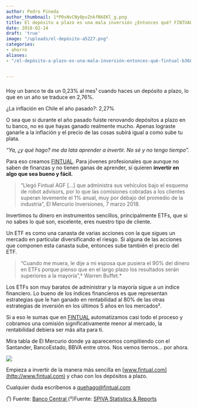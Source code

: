 ```yaml
---
author: Pedro Pineda
author_thumbnail: 1*P0sNvCNy0pvZnkfNkEKl_g.png
title: El depósito a plazo es una mala inversión ¿Entonces qué? FINTUAL
date: 2018-02-14
draft: 'true'
image: "/uploads/el-depósito-a5227.png"
categories:
- ahorro
aliases:
- "/el-depósito-a-plazo-es-una-mala-inversión-entonces-qué-fintual-b3688432911d/"


---
```


###

Hoy un banco te da un 0,23% al mes¹ cuando haces un depósito a plazo, lo que en un año se traduce en 2,76%.

¿La inflación en Chile el año pasado?: 2,27%

O sea que si durante el año pasado fuiste renovando depósitos a plazo en tu banco, no es que hayas ganado realmente mucho. Apenas lograste ganarle a la inflación y el precio de las cosas subirá igual a como sube tu plata.

*“Ya, ¿y qué hago? me da lata aprender a invertir. No sé y no tengo tiempo”.*

Para eso creamos [FINTUAL](http://www.fintual.com). Para jóvenes profesionales que aunque no saben de finanzas y no tienen ganas de aprender, sí quieren **invertir en algo que sea bueno y fácil.**
> “Llegó Fintual AGF […] que administra sus vehículos bajo el esquema de robot advisors, por lo que las comisiones cobradas a los clientes superan levemente el 1% anual, muy por debajo del promedio de la industria”, El Mercurio Inversiones, 7 marzo 2018.

Invertimos tu dinero en instrumentos sencillos, principalmente ETFs, que si no sabes lo qué son, excelente, eres nuestro tipo de cliente.

Un ETF es como una canasta de varias acciones con la que sigues un mercado en particular diversificando el riesgo. Si alguna de las acciones que componen esta canasta sube, entonces sube también el precio del ETF.
> “Cuando me muera, le dije a mi esposa que pusiera el 90% del dinero en ETFs porque pienso que en el largo plazo los resultados serán superiores a la mayoría”,* Warren Buffet.*

Los ETFs son muy baratos de administrar y la mayoría sigue a un índice financiero. Lo bueno de los índices financieros es que representan estrategias que le han ganado en rentabilidad al 80% de las otras estrategias de inversión en los últimos 5 años en los mercados².

Si a eso le sumas que en [FINTUAL](http://www.fintual.com) automatizamos casi todo el proceso y cobramos una comisión significativamente menor al mercado, la rentabilidad debiera ser más alta para ti.

Mira tabla de El Mercurio donde ya aparecemos compitiendo con el Santander, BancoEstado, BBVA entre otros. Nos vemos tiernos… por ahora.

![](/uploads/el-depósito-a5227.png)

Empieza a invertir de la manera más sencilla en [www.fintual.com](http://www.fintual.com) y chao con los depósitos a plazo.

Cualquier duda escríbenos a quehago@fintual.com

(¹) Fuente: [Banco Central ](https://si3.bcentral.cl/Boletin/secure/boletin.aspx?idCanasta=PBMQW1191)
(²)Fuente: [SPIVA Statistics & Reports](https://us.spindices.com/spiva/#/reports)
